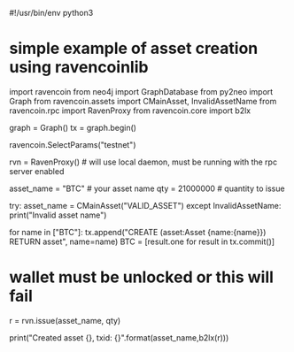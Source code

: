 #!/usr/bin/env python3

# simple example of asset creation using ravencoinlib

import ravencoin
from neo4j import GraphDatabase
from py2neo import Graph
from ravencoin.assets import CMainAsset, InvalidAssetName
from ravencoin.rpc import RavenProxy
from ravencoin.core import b2lx

graph = Graph()
tx = graph.begin()

ravencoin.SelectParams("testnet")

rvn = RavenProxy() # will use local daemon, must be running with the rpc server enabled

asset_name = "BTC" # your asset name
qty = 21000000 # quantity to issue

try:
    asset_name = CMainAsset("VALID_ASSET")
except InvalidAssetName:
    print("Invalid asset name")

for name in ["BTC"]:
    tx.append("CREATE (asset:Asset {name:{name}}) RETURN asset", name=name)
BTC = [result.one for result in tx.commit()]

# wallet must be unlocked or this will fail

r = rvn.issue(asset_name, qty)

print("Created asset {}, txid: {}".format(asset_name,b2lx(r)))